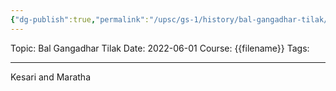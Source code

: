 ```yaml
---
{"dg-publish":true,"permalink":"/upsc/gs-1/history/bal-gangadhar-tilak/","dgHomeLink":true,"dgPassFrontmatter":false}
---
```


Topic: Bal Gangadhar Tilak
Date: 2022-06-01
Course: {{filename}}
Tags: 

---



Kesari and Maratha